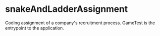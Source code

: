 # snakeAndLadderAssignment
Coding assignment of a company's recruitment process. GameTest is the entrypoint to the application.
